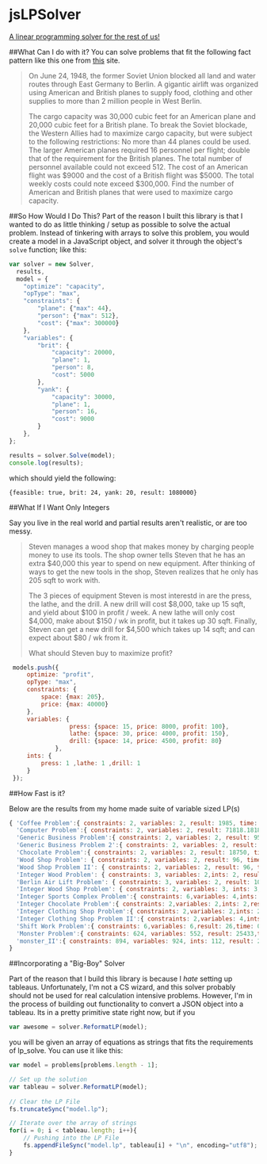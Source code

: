 jsLPSolver
==========
[A linear programming solver for the rest of us!](https://youtu.be/LbfMmCf5-ds?t=51)


##What Can I do with it?
You can solve problems that fit the following fact pattern like this one
from [this](http://math.stackexchange.com/questions/59429/berlin-airlift-linear-optimization-problem) site.

>On June 24, 1948, the former Soviet Union blocked all land and water routes through East Germany to Berlin.
>A gigantic airlift was organized using American and British planes to supply food, clothing and other supplies
>to more than 2 million people in West Berlin.
>
>The cargo capacity was 30,000 cubic feet for an American plane and 20,000 cubic feet for a British plane.
>To break the Soviet blockade, the Western Allies had to maximize cargo capacity,
>but were subject to the following restrictions: No more than 44 planes could be used. The larger American planes required 16
>personnel per flight; double that of the requirement for the British planes. The total number of personnel
>available could not exceed 512. The cost of an American flight was $9000 and the cost of a British flight was $5000.
>The total weekly costs could note exceed $300,000.
>Find the number of American and British planes that were used to maximize cargo capacity.



##So How Would I Do This?
Part of the reason I built this library is that I wanted to do as little thinking / setup as possible
to solve the actual problem. Instead of tinkering with arrays to solve this problem, you would create a
model in a JavaScript object, and solver it through the object's `solve` function; like this:

```javascript
var solver = new Solver,
  results,
  model = {
    "optimize": "capacity",
    "opType": "max",
    "constraints": {
        "plane": {"max": 44},
        "person": {"max": 512},
        "cost": {"max": 300000}
    },
    "variables": {
        "brit": {
            "capacity": 20000,
            "plane": 1,
            "person": 8,
            "cost": 5000
        },
        "yank": {
            "capacity": 30000,
            "plane": 1,
            "person": 16,
            "cost": 9000
        }
    },
};

results = solver.Solve(model);
console.log(results);
```

which should yield the following:
```
{feasible: true, brit: 24, yank: 20, result: 1080000}
```
##What If I Want Only Integers

Say you live in the real world and partial results aren't realistic, or are too messy.

>Steven manages a wood shop that makes money by charging people money to use its tools.
>The shop owner tells Steven that he has an extra $40,000 this year to spend on new equipment.
>After thinking of ways to get the new tools in the shop, Steven realizes that he only has 205 sqft
>to work with.
>
>The 3 pieces of equipment Steven is most interestd in are the press, the lathe, and the drill.
>A new drill will cost $8,000, take up 15 sqft, and yield about $100 in profit / week.
>A new lathe will only cost $4,000, make about $150 / wk in profit, but it takes up 30 sqft.
>Finally, Steven can get a new drill for $4,500 which takes up 14 sqft; and can expect about $80 / wk from it.
>
>What should Steven buy to maximize profit?

```javascript
 models.push({
     optimize: "profit",
     opType: "max",
     constraints: {
         space: {max: 205},
         price: {max: 40000}
     },
     variables: {
                 press: {space: 15, price: 8000, profit: 100},
                 lathe: {space: 30, price: 4000, profit: 150},
                 drill: {space: 14, price: 4500, profit: 80}
             },
     ints: {
         press: 1 ,lathe: 1 ,drill: 1
     }
 });

```

##How Fast is it?

Below are the results from my home made suite of variable sized LP(s)

```javascript
{ 'Coffee Problem':{ constraints: 2, variables: 2, result: 1985, time: 0.00097189 },
  'Computer Problem':{ constraints: 2, variables: 2, result: 71818.18181818182, time: 0.000083931},
  'Generic Business Problem':{ constraints: 2, variables: 2, result: 9500, time: 0.000093317 },
  'Generic Business Problem 2':{ constraints: 2, variables: 2, result: 10000, time: 0.000035299 },
  'Chocolate Problem':{ constraints: 2, variables: 2, result: 18750, time: 0.000030907 },
  'Wood Shop Problem': { constraints: 2, variables: 2, result: 96, time: 0.000024994},
  'Wood Shop Problem II': { constraints: 2, variables: 2, result: 96, time: 0.000021994 },
  'Integer Wood Problem': { constraints: 3, variables: 2,ints: 2, result: 88, time: 0.001034486, iter: 2 },
  'Berlin Air Lift Problem': { constraints: 3, variables: 2, result: 1024000, time: 0.00005718},
  'Integer Wood Shop Problem': { constraints: 2, variables: 3, ints: 3, result: 1010, time: 0.006214069, iter: 16 },
  'Integer Sports Complex Problem':{ constraints: 6,variables: 4,ints: 4,result: 700,time: 0.001319043,iter: 4 },
  'Integer Chocolate Problem':{ constraints: 2,variables: 2,ints: 2,result: 19500,time: 0.000301197,iter: 2 },
  'Integer Clothing Shop Problem':{ constraints: 2,variables: 2,ints: 2,result: 1460,time: 0.000152802,iter: 1 },
  'Integer Clothing Shop Problem II':{ constraints: 2,variables: 4,ints: 4,result: 1460,time: 0.000323052,iter: 2 },
  'Shift Work Problem':{ constraints: 6,variables: 6,result: 26,time: 0.000058054 },
  'Monster Problem':{ constraints: 624, variables: 552, result: 25433,time: 0.109093596 },
  'monster_II':{ constraints: 894, variables: 924, ints: 112, result: 20631,  time: 37.54, iter: 230 }
}
```

##Incorporating a "Big-Boy" Solver

Part of the reason that I build this library is because I *hate* setting up
tableaus. Unfortunately, I'm not a CS wizard, and this solver probably should not
be used for real calculation intensive problems. However, I'm in the process of
building out functionality to convert a JSON object into a tableau. Its in a pretty
primitive state right now, but if you

```javascript
var awesome = solver.ReformatLP(model);
```

you will be given an array of equations as strings that fits the requirements
of lp_solve. You can use it like this:

```javascript
var model = problems[problems.length - 1];

// Set up the solution
var tableau = solver.ReformatLP(model);
    
// Clear the LP File
fs.truncateSync("model.lp");

// Iterate over the array of strings
for(i = 0; i < tableau.length; i++){
    // Pushing into the LP File
    fs.appendFileSync("model.lp", tableau[i] + "\n", encoding="utf8");
}
```
